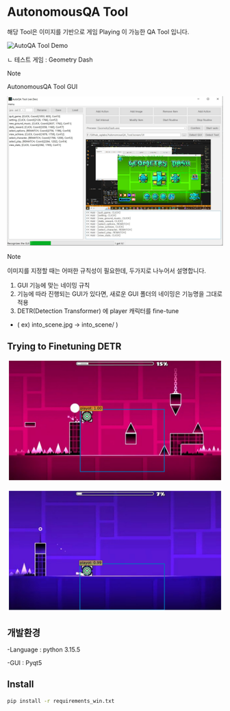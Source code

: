 # AutonomousQA Tool

해당 Tool은 이미지를 기반으로 게임 Playing 이 가능한 QA Tool 입니다.

![AutoQA Tool Demo](./images/AutoQA_Tool_Demo.gif)

ㄴ 테스트 게임 : Geometry Dash


> [!Note]
> AutonomousQA Tool GUI
> 
![AutoQA UI](./images/tool_ui.JPG)

> [!Note] 
> 이미지를 지정할 때는 어떠한 규칙성이 필요한데, 두가지로 나누어서 설명합니다.
> 1. GUI 기능에 맞는 네이밍 규칙
> 2. 기능에 따라 진행되는 GUI가 있다면, 새로운 GUI 폴더의 네이밍은 기능명을 그대로 적용
> 3. DETR(Detection Transformer) 에 player 캐릭터를 fine-tune
> - ( ex) into_scene.jpg -> into_scene/ ) 

## Trying to Finetuning DETR

![DETR player](./images/output_detr_1.png)

![DETR player](./images/output_detr_2.png)


## 개발환경

-Language : python 3.15.5

-GUI : Pyqt5


## Install

~~~sh
pip install -r requirements_win.txt
~~~





